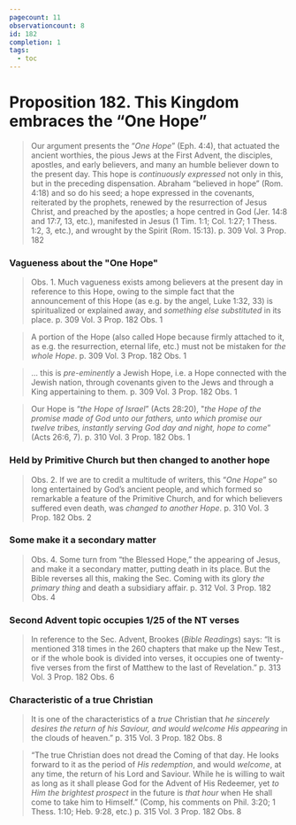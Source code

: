 ```yaml
---
pagecount: 11
observationcount: 8
id: 182
completion: 1
tags:
  - toc
---
```

# Proposition 182. This Kingdom embraces the “One Hope”

>Our argument presents the “*One Hope*” (Eph. 4:4), that actuated the ancient worthies, the pious Jews at the First Advent, the disciples, apostles, and early believers, and many an humble believer down to the present day. This hope is *continuously expressed* not only in this, but in the preceding dispensation. Abraham “believed in hope” (Rom. 4:18) and so do his seed; a hope expressed in the covenants, reiterated by the prophets, renewed by the resurrection of Jesus Christ, and preached by the apostles; a hope centred in God (Jer. 14:8 and 17:7, 13, etc.), manifested in Jesus (1 Tim. 1:1; Col. 1:27; 1 Thess. 1:2, 3, etc.), and wrought by the Spirit (Rom. 15:13).
>p. 309 Vol. 3 Prop. 182 
### Vagueness about the "One Hope"
>Obs. 1. Much vagueness exists among believers at the present day in reference to this Hope, owing to the simple fact that the announcement of this Hope (as e.g. by the angel, Luke 1:32, 33) is spiritualized or explained away, and *something else substituted* in its place.
>p. 309 Vol. 3 Prop. 182 Obs. 1

>A portion of the Hope (also called Hope because firmly attached to it, as e.g. the resurrection, eternal life, etc.) must not be mistaken for *the whole Hope*.
>p. 309 Vol. 3 Prop. 182 Obs. 1

>... this is *pre-eminently* a Jewish Hope, i.e. a Hope connected with the Jewish nation, through covenants given to the Jews and through a King appertaining to them.
>p. 309 Vol. 3 Prop. 182 Obs. 1

>Our Hope is “*the Hope of Israel*” (Acts 28:20), "*the Hope of the promise made of God unto our fathers, unto which promise our twelve tribes, instantly serving God day and night, hope to come*” (Acts 26:6, 7).
>p. 310 Vol. 3 Prop. 182 Obs. 1
### Held by Primitive Church but then changed to another hope
>Obs. 2. If we are to credit a multitude of writers, this “*One Hope*” so long entertained by God’s ancient people, and which formed so remarkable a feature of the Primitive Church, and for which believers suffered even death, was *changed to another Hope*.
>p. 310 Vol. 3 Prop. 182 Obs. 2
### Some make it a secondary matter
>Obs. 4. Some turn from “the Blessed Hope,” the appearing of Jesus, and make it a secondary matter, putting death in its place. But the Bible reverses all this, making the Sec. Coming with its glory *the primary thing* and death a subsidiary affair.
>p. 312 Vol. 3 Prop. 182 Obs. 4
### Second Advent topic occupies 1/25 of the NT verses
>In reference to the Sec. Advent, Brookes (*Bible Readings*) says: “It is mentioned 318 times in the 260 chapters that make up the New Test., or if the whole book is divided into verses, it occupies one of twenty-five verses from the first of Matthew to the last of Revelation.”
>p. 313 Vol. 3 Prop. 182 Obs. 6
### Characteristic of a true Christian
>It is one of the characteristics of a *true* Christian that *he sincerely desires the return of his Saviour, and would welcome His appearing* in the clouds of heaven.”
>p. 315 Vol. 3 Prop. 182 Obs. 8

>“The true Christian does not dread the Coming of that day. He looks forward to it as the period of *His redemption*, and would *welcome*, at any time, the return of his Lord and Saviour. While he is willing to wait as long as it shall please God for the Advent of His Redeemer, yet *to Him the brightest prospect* in the future is *that hour* when He shall come to take him to Himself.” (Comp, his comments on Phil. 3:20; 1 Thess. 1:10; Heb. 9:28, etc.)
>p. 315 Vol. 3 Prop. 182 Obs. 8